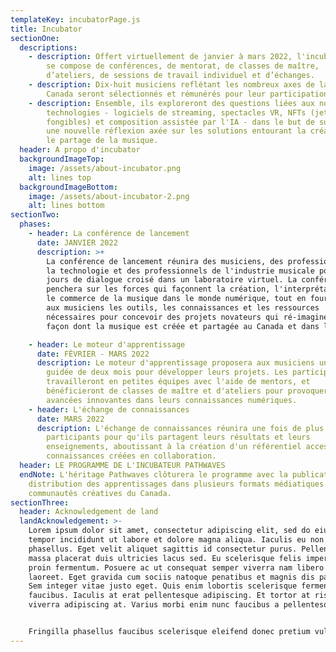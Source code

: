 ```yaml
---
templateKey: incubatorPage.js
title: Incubator
sectionOne:
  descriptions:
    - description: Offert virtuellement de janvier à mars 2022, l'incubateur Pathwaves
        se compose de conférences, de mentorat, de classes de maître,
        d’ateliers, de sessions de travail individuel et d’échanges.
    - description: Dix-huit musiciens reflétant les nombreux axes de la diversité au
        Canada seront sélectionnés et rémunérés pour leur participation.
    - description: Ensemble, ils exploreront des questions liées aux nouvelles
        technologies - logiciels de streaming, spectacles VR, NFTs (jetons non
        fongibles) et composition assistée par l'IA - dans le but de susciter
        une nouvelle réflexion axée sur les solutions entourant la création et
        le partage de la musique.
  header: A propo d'incubator
  backgroundImageTop:
    image: /assets/about-incubator.png
    alt: lines top
  backgroundImageBottom:
    image: /assets/about-incubator-2.png
    alt: lines bottom
sectionTwo:
  phases:
    - header: La conférence de lancement
      date: JANVIER 2022
      description: >+
        La conférence de lancement réunira des musiciens, des professionnels de
        la technologie et des professionnels de l'industrie musicale pour trois
        jours de dialogue croisé dans un laboratoire virtuel. La conférence se
        penchera sur les forces qui façonnent la création, l'interprétation et
        le commerce de la musique dans le monde numérique, tout en fournissant
        aux musiciens les outils, les connaissances et les ressources
        nécessaires pour concevoir des projets novateurs qui ré-imaginent la
        façon dont la musique est créée et partagée au Canada et dans le monde.

    - header: Le moteur d'apprentissage
      date: FÉVRIER - MARS 2022
      description: Le moteur d'apprentissage proposera aux musiciens une formation
        guidée de deux mois pour développer leurs projets. Les participants
        travailleront en petites équipes avec l'aide de mentors, et
        bénéficieront de classes de maître et d'ateliers pour provoquer des
        avancées innovantes dans leurs connaissances numériques.
    - header: L'échange de connaissances
      date: MARS 2022
      description: L'échange de connaissances réunira une fois de plus les
        participants pour qu'ils partagent leurs résultats et leurs
        enseignements, aboutissant à la création d'un référentiel accessible de
        connaissances créées en collaboration.
  header: LE PROGRAMME DE L'INCUBATEUR PATHWAVES
  endNote: L'héritage Pathwaves clôturera le programme avec la publication et la
    distribution des apprentissages dans plusieurs formats médiatiques aux
    communautés créatives du Canada.
sectionThree:
  header: Acknowledgement de land
  landAcknowledgement: >-
    Lorem ipsum dolor sit amet, consectetur adipiscing elit, sed do eiusmod
    tempor incididunt ut labore et dolore magna aliqua. Iaculis eu non diam
    phasellus. Eget velit aliquet sagittis id consectetur purus. Pellentesque
    massa placerat duis ultricies lacus sed. Eu scelerisque felis imperdiet
    proin fermentum. Posuere ac ut consequat semper viverra nam libero justo
    laoreet. Eget gravida cum sociis natoque penatibus et magnis dis parturient.
    Sem integer vitae justo eget. Quis enim lobortis scelerisque fermentum dui
    faucibus. Iaculis at erat pellentesque adipiscing. Et tortor at risus
    viverra adipiscing at. Varius morbi enim nunc faucibus a pellentesque sit.


    Fringilla phasellus faucibus scelerisque eleifend donec pretium vulputate. Pellentesque id nibh tortor id aliquet lectus proin nibh nisl. Ac feugiat sed lectus vestibulum mattis ullamcorper velit sed. Justo donec enim diam vulputate ut pharetra. Turpis massa tincidunt dui ut ornare lectus sit amet. Nullam eget felis eget nunc lobortis mattis. Augue eget arcu dictum varius duis at. Morbi enim nunc faucibus a pellentesque sit. Vulputate enim nulla aliquet porttitor. Maecenas volutpat blandit aliquam etiam erat velit. Volutpat maecenas volutpat blandit aliquam. Facilisi nullam vehicula ipsum a. Neque sodales ut etiam sit amet nisl purus. Porttitor massa id neque aliquam vestibulum. Sit amet porttitor eget dolor morbi. Phasellus faucibus scelerisque eleifend donec pretium vulputate sapien nec sagittis. Pretium quam vulputate dignissim suspendisse.
---
```

